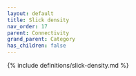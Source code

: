 ```yaml
---
layout: default
title: Slick density
nav_order: 17
parent: Connectivity
grand_parent: Category
has_children: false
---
```

{% include definitions/slick-density.md %}
